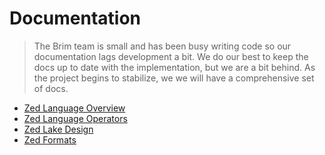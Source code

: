 # Documentation

> The Brim team is small and has been busy writing code so our
> documentation lags development a bit.  We do our
> best to keep the docs up to date with the implementation, but we are
> a bit behind.  As the project
> begins to stabilize, we we will have a comprehensive set of docs.


* [Zed Language Overview](language)
* [Zed Language Operators](language/operators)
* [Zed Lake Design](lake)
* [Zed Formats](formats)
